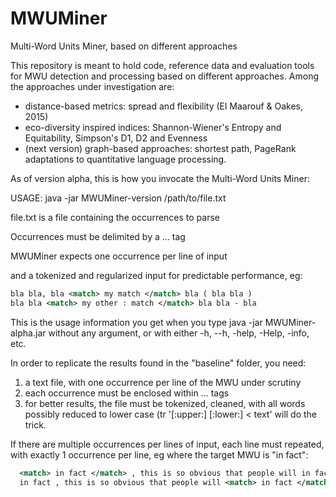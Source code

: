 # MWUMiner
Multi-Word Units Miner, based on different approaches

This repository is meant to hold code, reference data and evaluation tools for MWU detection and processing based on different approaches. Among the approaches under investigation are:
  - distance-based metrics: spread and flexibility (El Maarouf & Oakes, 2015)
  - eco-diversity inspired indices: Shannon-Wiener's Entropy and Equitability, Simpson's D1, D2 and Evenness
  - (next version) graph-based approaches: shortest path, PageRank adaptations to quantitative language processing.

As of version alpha, this is how you invocate the Multi-Word Units Miner:

USAGE: java -jar MWUMiner-version /path/to/file.txt

file.txt is a file containing the occurrences to parse

Occurrences must be delimited by a <match> ... </match> tag

MWUMiner expects one occurrence per line of input

and a tokenized and regularized input for predictable performance, eg:
```XML	 
bla bla, bla <match> my match </match> bla ( bla bla ) 
bla bla <match> my other : match </match> bla bla - bla
```

This is the usage information you get when you type java -jar MWUMiner-alpha.jar without any argument, or with either -h, --h, -help, -Help, -info, etc.

In order to replicate the results found in the "baseline" folder, you need:

  1. a text file, with one occurrence per line of the MWU under scrutiny
  2. each occurrence must be enclosed within <match> ... </match> tags
  3. for better results, the file must be tokenized, cleaned, with all words possibly reduced to lower case (tr '[:upper:] [:lower:] < text' will do the trick.
  
  If there are multiple occurrences per lines of input, each line must repeated, with exactly 1 occurrence per line, eg where the target MWU is "in fact":
  ```XML
    <match> in fact </match> , this is so obvious that people will in fact often repeat themselves
    in fact , this is so obvious that people will <match> in fact </match>  often repeat themselves    
 
